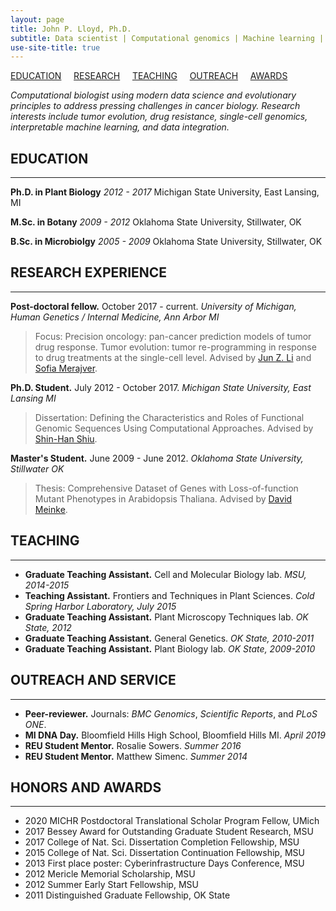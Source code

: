 ```yaml
---
layout: page
title: John P. Lloyd, Ph.D.
subtitle: Data scientist | Computational genomics | Machine learning | Predictive modeling | Stats | R | Python
use-site-title: true
---
```


[EDUCATION](#education) &nbsp; &nbsp; [RESEARCH](#research-experience) &nbsp; &nbsp; [TEACHING](#teaching) &nbsp; &nbsp; [OUTREACH](#outreach-and-service) &nbsp; &nbsp; [AWARDS](#honors-and-awards) 


*Computational biologist using modern data science and evolutionary principles to address pressing challenges in cancer biology. Research interests include tumor evolution, drug resistance, single-cell genomics, interpretable machine learning, and data integration.*

## EDUCATION
---------
**Ph.D. in Plant Biology** *2012 - 2017* Michigan State University, East Lansing, MI

**M.Sc. in Botany** *2009 - 2012* Oklahoma State University, Stillwater, OK

**B.Sc. in Microbiolgy** *2005 - 2009* Oklahoma State University, Stillwater, OK

## RESEARCH EXPERIENCE
---------
**Post-doctoral fellow.** October 2017 - current. *University of Michigan, Human Genetics / Internal Medicine, Ann Arbor MI*
> Focus: Precision oncology: pan-cancer prediction models of tumor drug response. Tumor evolution: tumor re-programming in response to drug treatments at the single-cell level. Advised by [Jun Z. Li](https://www.junzli.com/) and [Sofia Merajver](https://merajver.lab.medicine.umich.edu/).

**Ph.D. Student.** July 2012 - October 2017. *Michigan State University, East Lansing MI*
> Dissertation: Defining the Characteristics and Roles of Functional Genomic Sequences Using Computational Approaches. Advised by [Shin-Han Shiu](http://shiulab.plantbiology.msu.edu/index.php?title=Shin-Han_Shiu).

**Master's Student.** June 2009 - June 2012. *Oklahoma State University, Stillwater OK*
> Thesis: Comprehensive Dataset of Genes with Loss-of-function Mutant Phenotypes in Arabidopsis Thaliana. Advised by [David Meinke](https://plantbio.okstate.edu/faculty/current-grants/135-bios/394-dr-david-meinke).

## TEACHING
---------
* **Graduate Teaching Assistant.** Cell and Molecular Biology lab. *MSU, 2014-2015*
* **Teaching Assistant.** Frontiers and Techniques in Plant Sciences. *Cold Spring Harbor Laboratory, July 2015*
* **Graduate Teaching Assistant.**  Plant Microscopy Techniques lab. *OK State, 2012*
* **Graduate Teaching Assistant.**  General Genetics. *OK State, 2010-2011*
* **Graduate Teaching Assistant.**  Plant Biology lab. *OK State, 2009-2010*

## OUTREACH AND SERVICE
---------
* **Peer-reviewer.** Journals: *BMC Genomics*, *Scientific Reports*, and *PLoS ONE*.
* **MI DNA Day.** Bloomfield Hills High School, Bloomfield Hills MI. *April 2019*
* **REU Student Mentor.** Rosalie Sowers. *Summer 2016*
* **REU Student Mentor.** Matthew Simenc. *Summer 2014*

## HONORS AND AWARDS
---------
* 2020  MICHR Postdoctoral Translational Scholar Program Fellow, UMich
* 2017  Bessey Award for Outstanding Graduate Student Research, MSU
* 2017  College of Nat. Sci. Dissertation Completion Fellowship, MSU
* 2015  College of Nat. Sci. Dissertation Continuation Fellowship, MSU
* 2013  First place poster: Cyberinfrastructure Days Conference, MSU
* 2012  Mericle Memorial Scholarship, MSU
* 2012  Summer Early Start Fellowship, MSU
* 2011  Distinguished Graduate Fellowship, OK State
